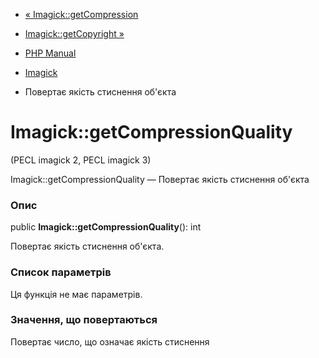 - [« Imagick::getCompression](imagick.getcompression.md)
- [Imagick::getCopyright »](imagick.getcopyright.md)

- [PHP Manual](index.md)
- [Imagick](class.imagick.md)
- Повертає якість стиснення об'єкта

# Imagick::getCompressionQuality

(PECL imagick 2, PECL imagick 3)

Imagick::getCompressionQuality — Повертає якість стиснення об'єкта

### Опис

public **Imagick::getCompressionQuality**(): int

Повертає якість стиснення об'єкта.

### Список параметрів

Ця функція не має параметрів.

### Значення, що повертаються

Повертає число, що означає якість стиснення
